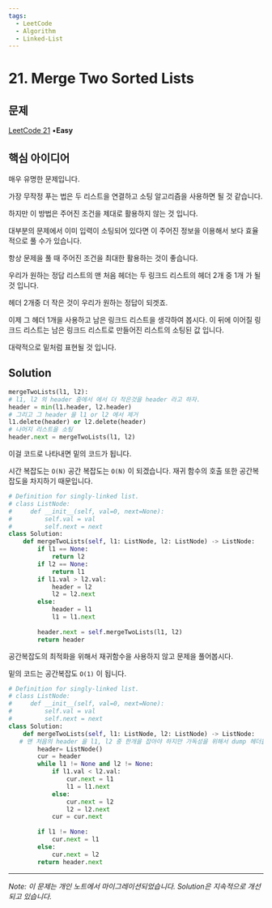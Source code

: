 ```yaml
---
tags:
  - LeetCode
  - Algorithm
  - Linked-List
---
```


# 21. Merge Two Sorted Lists

## 문제

[LeetCode 21](https://leetcode.com/problems/merge-two-sorted-lists/) •**Easy**

## 핵심 아이디어

매우 유명한 문제입니다.

가장 무작정 푸는 법은 두 리스트을 연결하고 소팅 알고리즘을 사용하면 될 것 같습니다.

하지만 이 방법은 주어진 조건을 제대로 활용하지 않는 것 입니다.

대부분의 문제에서 이미 입력이 소팅되어 있다면 이 주어진 정보을 이용해서 보다 효율적으로 풀 수가 있습니다.

항상 문제을 풀 때 주어진 조건을 최대한 활용하는 것이 좋습니다.

우리가 원하는 정답 리스트의 맨 처음 헤더는 두 링크드 리스트의 헤더 2개 중 1개 가 될 것 입니다.

헤더 2개중 더 작은 것이 우리가 원하는 정답이 되겟죠.

이제 그 헤더 1개을 사용하고 남은 링크드 리스트을 생각하여 봅시다. 이 뒤에 이어질 링크드 리스트는 남은 링크드 리스트로 만들어진 리스트의 소팅된 값 입니다.

대략적으로 밑처럼 표현될 것 입니다.

## Solution

```python
mergeTwoLists(l1, l2):
# l1, l2 의 header 중에서 에서 더 작은것을 header 라고 하자.
header = min(l1.header, l2.header)
# 그리고 그 header 을 l1 or l2 에서 제거
l1.delete(header) or l2.delete(header)
# 나머지 리스트을 소팅
header.next = mergeTwoLists(l1, l2) 
```

이걸 코드로 나타내면 밑의 코드가 됩니다.

시간 복잡도는 `O(N)` 공간 복잡도는 `O(N)` 이 되겠습니다. 재귀 함수의 호출 또한 공간복잡도을 차지하기 때문입니다.

```python
# Definition for singly-linked list.
# class ListNode:
#     def __init__(self, val=0, next=None):
#         self.val = val
#         self.next = next
class Solution:
    def mergeTwoLists(self, l1: ListNode, l2: ListNode) -> ListNode:
        if l1 == None:
            return l2
        if l2 == None:
            return l1
        if l1.val > l2.val:
            header = l2
            l2 = l2.next
        else:
            header = l1
            l1 = l1.next
            
        header.next = self.mergeTwoLists(l1, l2)
        return header
```

공간복잡도의 최적화을 위해서 재귀함수을 사용하지 않고 문제을 풀어봅시다.

밑의 코드는 공간복잡도 `O(1)` 이 됩니다.

```python
# Definition for singly-linked list.
# class ListNode:
#     def __init__(self, val=0, next=None):
#         self.val = val
#         self.next = next
class Solution:
    def mergeTwoLists(self, l1: ListNode, l2: ListNode) -> ListNode:
   # 맨 처음의 header 을 l1, l2 중 한개을 잡아야 하지만 가독성을 위해서 dump 헤더을 한개 만듭니다.
        header= ListNode()
        cur = header
        while l1 != None and l2 != None:
            if l1.val < l2.val:
                cur.next = l1
                l1 = l1.next
            else:
                cur.next = l2
                l2 = l2.next
            cur = cur.next
        
        if l1 != None:
            cur.next = l1
        else:
            cur.next = l2
        return header.next
```

---

*Note: 이 문제는 개인 노트에서 마이그레이션되었습니다. Solution은 지속적으로 개선되고 있습니다.*
